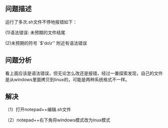 ## 问题描述

运行了多次.sh文件不停地报错如下：

(1)语法错误: 未预期的文件结尾

 (2)未预期的符号 `$'do\r'' 附近有语法错误

## 问题分析

看上面应该是语法错误，但无论怎么改还是报错，经过一番探索发现，自己的文件是从windows里面拷贝到linux的，可能是两种系统格式不一样。

## 解决

（1）打开notepad++编辑.sh文件

（2）notepad++右下角将windows模式改为inux模式